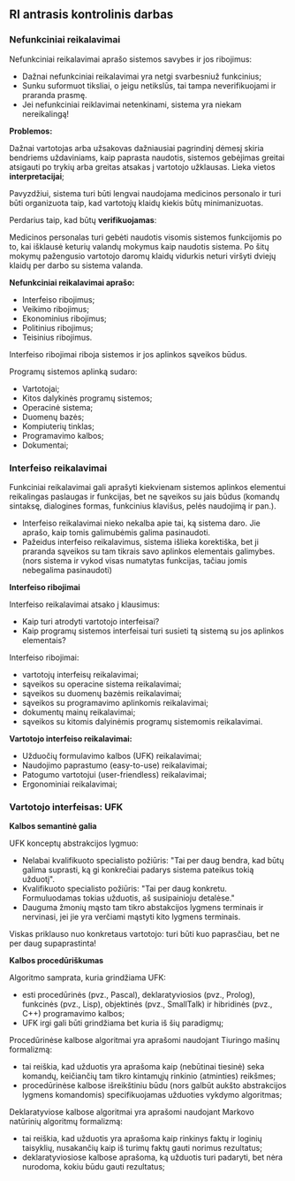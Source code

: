 ## RI antrasis kontrolinis darbas

### Nefunkciniai reikalavimai

Nefunkciniai reikalavimai aprašo sistemos savybes ir jos ribojimus:

- Dažnai nefunkciniai reikalavimai yra netgi svarbesniuž funkcinius;
- Sunku suformuot tiksliai, o jeigu netikslūs, tai tampa neverifikuojami ir praranda prasmę.
- Jei nefunkciniai reiklavimai netenkinami, sistema yra niekam nereikalingą!

**Problemos:**

Dažnai vartotojas arba užsakovas dažniausiai pagrindinį dėmesį skiria bendriems uždaviniams, kaip paprasta naudotis, sistemos gebėjimas greitai atsigauti po trykių arba greitas atsakas į vartotojo užklausas. Lieka vietos **interpretacijai**;

Pavyzdžiui, sistema turi būti lengvai naudojama medicinos personalo ir turi būti organizuota taip, kad vartotojų klaidų kiekis būtų minimanizuotas.

Perdarius taip, kad būtų **verifikuojamas**: 

Medicinos personalas turi gebėti naudotis visomis sistemos funkcijomis po to, kai išklausė keturių valandų mokymus kaip naudotis sistema. Po šitų mokymų pažengusio vartotojo daromų klaidų vidurkis neturi viršyti dviejų klaidų per darbo su sistema valanda.

**Nefunkciniai reikalavimai aprašo:**
- Interfeiso ribojimus;
- Veikimo ribojimus;
- Ekonominius ribojimus;
- Politinius ribojimus;
- Teisinius ribojimus.

Interfeiso ribojimai riboja sistemos ir jos aplinkos sąveikos būdus.

Programų sistemos aplinką sudaro:
- Vartotojai;
- Kitos dalykinės programų sistemos;
- Operacinė sistema;
- Duomenų bazės;
- Kompiuterių tinklas;
- Programavimo kalbos;
- Dokumentai;

### Interfeiso reikalavimai

Funkciniai reikalavimai gali aprašyti kiekvienam sistemos aplinkos elementui reikalingas paslaugas ir funkcijas, bet ne sąveikos su jais būdus (komandų sintaksę, dialogines formas, funkcinius klavišus, pelės naudojimą ir pan.).

- Interfeiso reikalavimai nieko nekalba apie tai, ką sistema daro. Jie aprašo, kaip tomis galimubėmis galima pasinaudoti.
- Pažeidus interfeiso reikalavimus, sistema išlieka korektiška, bet ji praranda sąveikos su tam tikrais savo aplinkos elementais galimybes. (nors sistema ir vykod visas numatytas funkcijas, tačiau jomis nebegalima pasinaudoti)

**Interfeiso ribojimai**

Interfeiso reikalavimai atsako į klausimus:
- Kaip turi atrodyti vartotojo interfeisai?
- Kaip programų sistemos interfeisai turi susieti tą sistemą su jos aplinkos elementais?

Interfeiso ribojimai:
- vartotojų interfeisų reikalavimai;
- sąveikos su operacine sistema reikalavimai;
- sąveikos su duomenų bazėmis reikalavimai;
- sąveikos su programavimo aplinkomis reikalavimai;
- dokumentų mainų reikalavimai;
- sąveikos su kitomis dalyinėmis programų sistemomis reikalavimai.

**Vartotojo interfeiso reikalavimai:**
- Užduočių formulavimo kalbos (UFK) reikalavimai;
- Naudojimo paprastumo (easy-to-use) reikalavimai;
- Patogumo vartotojui (user-friendless) reikalavimai;
- Ergonominiai reikalavimai;

### Vartotojo interfeisas: UFK

**Kalbos semantinė galia**

UFK konceptų abstrakcijos lygmuo:
- Nelabai kvalifikuoto specialisto požiūris: "Tai per daug bendra, kad būtų galima suprasti, ką gi konkrečiai padarys sistema pateikus tokią užduotį".
- Kvalifikuoto specialisto požiūris: "Tai per daug konkretu. Formuluodamas tokias užduotis, aš susipainioju detalėse."
- Dauguma žmonių mąsto tam tikro abstakcijos lygmens terminais ir nervinasi, jei jie yra verčiami mąstyti kito lygmens terminais.

Viskas priklauso nuo konkretaus vartotojo:  turi būti kuo paprasčiau, bet ne per daug supaprastinta!

**Kalbos procedūriškumas**

Algoritmo samprata, kuria grindžiama UFK:
- esti procedūrinės (pvz., Pascal), deklaratyviosios (pvz., Prolog), funkcinės (pvz., Lisp), objektinės (pvz., SmallTalk) ir hibridinės (pvz., C++) programavimo kalbos;
- UFK irgi gali būti grindžiama bet kuria iš šių paradigmų;

Procedūrinėse kalbose algoritmai yra aprašomi naudojant Tiuringo mašinų formalizmą:
- tai reiškia, kad užduotis yra aprašoma kaip (nebūtinai tiesinė) seka komandų, keičiančių tam tikro kintamųjų rinkinio (atminties) reikšmes;
- procedūrinėse kalbose išreikštiniu būdu (nors galbūt aukšto abstrakcijos lygmens komandomis) specifikuojamas užduoties vykdymo algoritmas;

Deklaratyviose kalbose algoritmai yra aprašomi naudojant Markovo natūrinių algoritmų formalizmą:
- tai reiškia, kad užduotis yra aprašoma kaip rinkinys faktų ir loginių taisyklių, nusakančių kaip iš turimų faktų gauti norimus rezultatus;
- deklaratyviosiose kalbose aprašoma, ką užduotis turi padaryti, bet nėra nurodoma, kokiu būdu gauti rezultatus;




